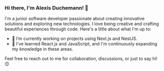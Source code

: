 ### Hi there, I'm Alexis Duchemann! 👋

I'm a junior software developer passionate about creating innovative solutions and exploring new technologies. I love being creative and crafting beautiful experiences through code. Here's a little about what I'm up to:

- 🔭 I’m currently working on projects using Next.js and NestJS.
- 🌱 I've learned React.js and JavaScript, and I'm continuously expanding my knowledge in these areas.
  
Feel free to reach out to me for collaboration, discussions, or just to say hi! 😊

